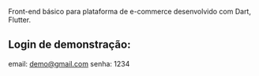 Front-end básico para plataforma de e-commerce desenvolvido com Dart, Flutter. 

## Login de demonstração: 
email: demo@gmail.com 
senha: 1234
